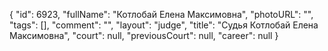{
    "id": 6923,
    "fullName": "Котлобай Елена Максимовна",
    "photoURL": "",
    "tags": [],
    "comment": "",
    "layout": "judge",
    "title": "Судья Котлобай Елена Максимовна",
    "court": null,
    "previousCourt": null,
    "career": null
}
